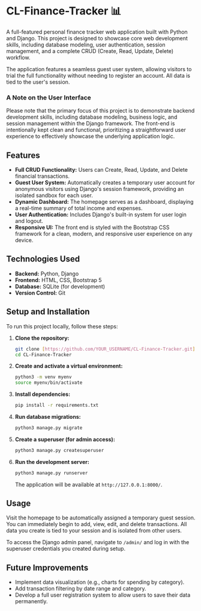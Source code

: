 # CL-Finance-Tracker 📊

A full-featured personal finance tracker web application built with Python and Django. This project is designed to showcase core web development skills, including database modeling, user authentication, session management, and a complete CRUD (Create, Read, Update, Delete) workflow.

The application features a seamless guest user system, allowing visitors to trial the full functionality without needing to register an account. All data is tied to the user's session.

### A Note on the User Interface

Please note that the primary focus of this project is to demonstrate backend development skills, including database modeling, business logic, and session management within the Django framework. The front-end is intentionally kept clean and functional, prioritizing a straightforward user experience to effectively showcase the underlying application logic.

## Features

* **Full CRUD Functionality:** Users can Create, Read, Update, and Delete financial transactions.
* **Guest User System:** Automatically creates a temporary user account for anonymous visitors using Django's session framework, providing an isolated sandbox for each user.
* **Dynamic Dashboard:** The homepage serves as a dashboard, displaying a real-time summary of total income and expenses.
* **User Authentication:** Includes Django's built-in system for user login and logout.
* **Responsive UI:** The front end is styled with the Bootstrap CSS framework for a clean, modern, and responsive user experience on any device.

## Technologies Used

* **Backend:** Python, Django
* **Frontend:** HTML, CSS, Bootstrap 5
* **Database:** SQLite (for development)
* **Version Control:** Git

## Setup and Installation

To run this project locally, follow these steps:

1.  **Clone the repository:**
    ```bash
    git clone [https://github.com/YOUR_USERNAME/CL-Finance-Tracker.git](https://github.com/YOUR_USERNAME/CL-Finance-Tracker.git)
    cd CL-Finance-Tracker
    ```

2.  **Create and activate a virtual environment:**
    ```bash
    python3 -m venv myenv
    source myenv/bin/activate
    ```

3.  **Install dependencies:**
    ```bash
    pip install -r requirements.txt
    ```

4.  **Run database migrations:**
    ```bash
    python3 manage.py migrate
    ```

5.  **Create a superuser (for admin access):**
    ```bash
    python3 manage.py createsuperuser
    ```

6.  **Run the development server:**
    ```bash
    python3 manage.py runserver
    ```
    The application will be available at `http://127.0.0.1:8000/`.

## Usage

Visit the homepage to be automatically assigned a temporary guest session. You can immediately begin to add, view, edit, and delete transactions. All data you create is tied to your session and is isolated from other users.

To access the Django admin panel, navigate to `/admin/` and log in with the superuser credentials you created during setup.

## Future Improvements

* Implement data visualization (e.g., charts for spending by category).
* Add transaction filtering by date range and category.
* Develop a full user registration system to allow users to save their data permanently.
